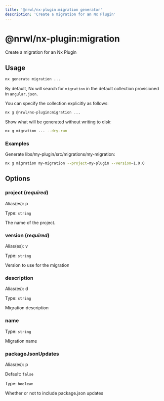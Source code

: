 ```yaml
---
title: '@nrwl/nx-plugin:migration generator'
description: 'Create a migration for an Nx Plugin'
---
```


# @nrwl/nx-plugin:migration

Create a migration for an Nx Plugin

## Usage

```bash
nx generate migration ...
```

By default, Nx will search for `migration` in the default collection provisioned in `angular.json`.

You can specify the collection explicitly as follows:

```bash
nx g @nrwl/nx-plugin:migration ...
```

Show what will be generated without writing to disk:

```bash
nx g migration ... --dry-run
```

### Examples

Generate libs/my-plugin/src/migrations/my-migration:

```bash
nx g migration my-migration --project=my-plugin --version=1.0.0
```

## Options

### project (_**required**_)

Alias(es): p

Type: `string`

The name of the project.

### version (_**required**_)

Alias(es): v

Type: `string`

Version to use for the migration

### description

Alias(es): d

Type: `string`

Migration description

### name

Type: `string`

Migration name

### packageJsonUpdates

Alias(es): p

Default: `false`

Type: `boolean`

Whether or not to include package.json updates
